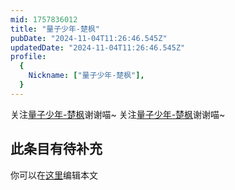 ```yaml
---
mid: 1757836012
title: "量子少年-楚枫"
pubDate: "2024-11-04T11:26:46.545Z"
updatedDate: "2024-11-04T11:26:46.545Z"
profile:
  {
    Nickname: ["量子少年-楚枫"],
  }
---
```


关注[量子少年-楚枫](https://space.bilibili.com/1757836012)谢谢喵~ 关注[量子少年-楚枫](https://space.bilibili.com/1757836012)谢谢喵~

## 此条目有待补充
你可以在[这里](https://github.com/Yuhanawa/VTuber.ICU-Content/edit/master/v/量子少年-楚枫/index.md)编辑本文
